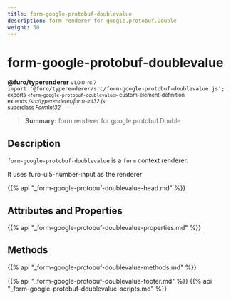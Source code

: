 ```yaml
---
title: form-google-protobuf-doublevalue
description: form renderer for google.protobuf.Double
weight: 50
---
```


# form-google-protobuf-doublevalue
**@furo/typerenderer** <small>v1.0.0-rc.7</small>
<br>`import '@furo/typerenderer/src/form-google-protobuf-doublevalue.js';`<small>
<br>exports `<form-google-protobuf-doublevalue>` custom-element-definition
<br>extends */src/typerenderer/form-int32.js*
<br>superclass *FormInt32*</small>

> **Summary:** form renderer for google.protobuf.Double

## Description

`form-google-protobuf-doublevalue` is a `form` context renderer.

It uses furo-ui5-number-input as the renderer

{{% api "_form-google-protobuf-doublevalue-head.md" %}}

## Attributes and Properties
{{% api "_form-google-protobuf-doublevalue-properties.md" %}}



## Methods
{{% api "_form-google-protobuf-doublevalue-methods.md" %}}





{{% api "_form-google-protobuf-doublevalue-footer.md" %}}
{{% api "_form-google-protobuf-doublevalue-scripts.md" %}}
